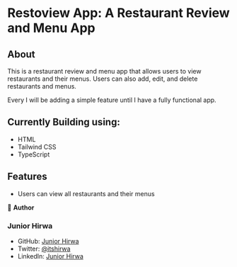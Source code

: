 # Restoview App: A Restaurant Review and Menu App

## About
This is a restaurant review and menu app that allows users to view restaurants and their menus. Users can also add, edit, and delete restaurants and menus.

Every I will be adding a simple feature until I have a fully functional app.

## Currently Building using:

- HTML
- Tailwind CSS
- TypeScript

## Features

- Users can view all restaurants and their menus

👤 **Author**

### Junior Hirwa
- GitHub: [Junior Hirwa](https://github.com/HIRWA13)
- Twitter: [@itshirwa](https://twitter.com/itshirwa)
- LinkedIn: [Junior Hirwa](https://linkedin.com/in/hirwajr)








